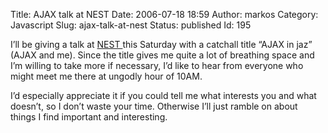 Title: AJAX talk at NEST
Date: 2006-07-18 18:59
Author: markos
Category: Javascript
Slug: ajax-talk-at-nest
Status: published
Id: 195

<html>
 <body>
  <div>
   <p>
    I’ll be giving a talk at
    <a href="http://www.slo-tech.com/ostalo/nest2006/">
     NEST
    </a>
    this Saturday with a catchall title “AJAX in jaz” (AJAX and me). Since the title gives me quite a lot of breathing space and I’m willing to take more if necessary, I’d like to hear from everyone who might meet me there at ungodly hour of 10AM.
   </p>
   <p>
    I’d especially appreciate it if you could tell me what interests you and what doesn’t, so I don’t waste your time. Otherwise I’ll just ramble on about things I find important and interesting.
   </p>
  </div>
 </body>
</html>